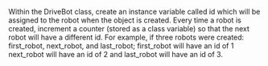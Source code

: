 Within the DriveBot class, create an instance variable called id which will be assigned to the robot when the object is created. Every time a robot is created, increment a counter (stored as a class variable) so that the next robot will have a different id. For example, if three robots were created: first_robot, next_robot, and last_robot; first_robot will have an id of 1 next_robot will have an id of 2 and last_robot will have an id of 3.